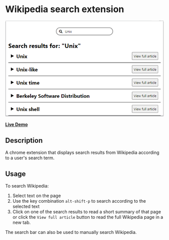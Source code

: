 # Wikipedia search extension
<p align="center">
    <img src="https://raw.githubusercontent.com/ElkheirT/wikipedia-search-extension/master/assets/Screenshot.PNG"/>
</p>

[**Live Demo**](https://elkheirt.github.io/wikipedia-search-demo/)

## Description
A chrome extension that displays search results from Wikipedia according to a user's search term.

## Usage
To search Wikipedia:
  1. Select text on the page
  2. Use the key combination `alt-shift-p` to search according to the selected text
  3. Click on one of the search results to read a short summary of that page or click the `View full article` button to read the full Wikipedia page in a new tab.

The search bar can also be used to manually search Wikipedia.

